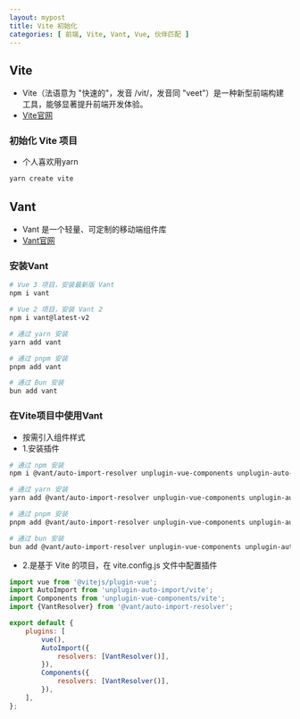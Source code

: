 ```yaml
---
layout: mypost
title: Vite 初始化
categories: [ 前端, Vite, Vant, Vue, 伙伴匹配 ]
---
```


## Vite

- Vite（法语意为 "快速的"，发音 /vit/，发音同 "veet"）是一种新型前端构建工具，能够显著提升前端开发体验。
- [Vite官网](https://www.vitejs.net/)

### 初始化 Vite 项目

- 个人喜欢用yarn

```bash
yarn create vite
```

## Vant

- Vant 是一个轻量、可定制的移动端组件库
- [Vant官网](https://vant.pro/vant/#/zh-CN/home)

### 安装Vant

```bash
# Vue 3 项目，安装最新版 Vant
npm i vant

# Vue 2 项目，安装 Vant 2
npm i vant@latest-v2

# 通过 yarn 安装
yarn add vant

# 通过 pnpm 安装
pnpm add vant

# 通过 Bun 安装
bun add vant
```

### 在Vite项目中使用Vant

- 按需引入组件样式
- 1.安装插件

```bash
# 通过 npm 安装
npm i @vant/auto-import-resolver unplugin-vue-components unplugin-auto-import -D

# 通过 yarn 安装
yarn add @vant/auto-import-resolver unplugin-vue-components unplugin-auto-import -D

# 通过 pnpm 安装
pnpm add @vant/auto-import-resolver unplugin-vue-components unplugin-auto-import -D

# 通过 bun 安装
bun add @vant/auto-import-resolver unplugin-vue-components unplugin-auto-import -D
```

- 2.是基于 Vite 的项目，在 vite.config.js 文件中配置插件

```js
import vue from '@vitejs/plugin-vue';
import AutoImport from 'unplugin-auto-import/vite';
import Components from 'unplugin-vue-components/vite';
import {VantResolver} from '@vant/auto-import-resolver';

export default {
    plugins: [
        vue(),
        AutoImport({
            resolvers: [VantResolver()],
        }),
        Components({
            resolvers: [VantResolver()],
        }),
    ],
};
```




